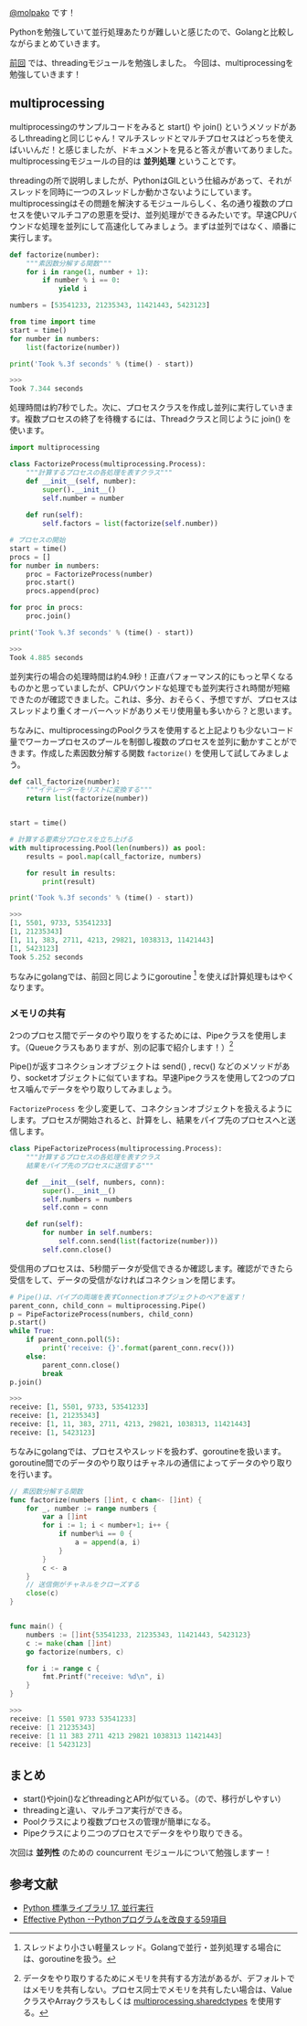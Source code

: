 [@molpako](https://twitter.com/molpako) です！

Pythonを勉強していて並行処理あたりが難しいと感じたので、Golangと比較しながらまとめていきます。

[前回](https://molpako.hatenablog.com/entry/2018/11/05/235541) では、threadingモジュールを勉強しました。
今回は、multiprocessingを勉強していきます！

## multiprocessing

multiprocessingのサンプルコードをみると start() や join() というメソッドがあるしthreadingと同じじゃん！マルチスレッドとマルチプロセスはどっちを使えばいいんだ！と感じましたが、ドキュメントを見ると答えが書いてありました。multiprocessingモジュールの目的は **並列処理** ということです。

threadingの所で説明しましたが、PythonはGILという仕組みがあって、それがスレッドを同時に一つのスレッドしか動かさないようにしています。multiprocessingはその問題を解決するモジュールらしく、名の通り複数のプロセスを使いマルチコアの恩恵を受け、並列処理ができるみたいです。早速CPUバウンドな処理を並列にして高速化してみましょう。まずは並列ではなく、順番に実行します。

```python
def factorize(number):
    """素因数分解する関数"""
    for i in range(1, number + 1):
        if number % i == 0:
            yield i

numbers = [53541233, 21235343, 11421443, 5423123]

from time import time
start = time()
for number in numbers:
    list(factorize(number))

print('Took %.3f seconds' % (time() - start))

>>>
Took 7.344 seconds
```

処理時間は約7秒でした。次に、プロセスクラスを作成し並列に実行していきます。複数プロセスの終了を待機するには、Threadクラスと同じように join() を使います。

```python
import multiprocessing

class FactorizeProcess(multiprocessing.Process):
    """計算するプロセスの各処理を表すクラス"""
    def __init__(self, number):
        super().__init__()
        self.number = number
    
    def run(self):
        self.factors = list(factorize(self.number))

# プロセスの開始
start = time()
procs = []
for number in numbers:
    proc = FactorizeProcess(number)
    proc.start()
    procs.append(proc)

for proc in procs:
    proc.join()

print('Took %.3f seconds' % (time() - start))

>>>
Took 4.885 seconds
```

並列実行の場合の処理時間は約4.9秒！正直パフォーマンス的にもっと早くなるものかと思っていましたが、CPUバウンドな処理でも並列実行され時間が短縮できたのが確認できました。これは、多分、おそらく、予想ですが、プロセスはスレッドより重くオーバーヘッドがありメモリ使用量も多いから？と思います。

ちなみに、multiprocessingのPoolクラスを使用すると上記よりも少ないコード量でワーカープロセスのプールを制御し複数のプロセスを並列に動かすことができます。作成した素因数分解する関数 `factorize()` を使用して試してみましょう。

```python
def call_factorize(number):
    """イテレーターをリストに変換する"""
    return list(factorize(number))


start = time()

# 計算する要素分プロセスを立ち上げる
with multiprocessing.Pool(len(numbers)) as pool:
    results = pool.map(call_factorize, numbers)

    for result in results:
        print(result)

print('Took %.3f seconds' % (time() - start))

>>>
[1, 5501, 9733, 53541233]
[1, 21235343]
[1, 11, 383, 2711, 4213, 29821, 1038313, 11421443]
[1, 5423123]
Took 5.252 seconds
```

ちなみにgolangでは、前回と同じようにgoroutine [^1] を使えば計算処理もはやくなります。

### メモリの共有

2つのプロセス間でデータのやり取りをするためには、Pipeクラスを使用します。（Queueクラスもありますが、別の記事で紹介します！）[^2]

Pipe()が返すコネクションオブジェクトは send() , recv() などのメソッドがあり、socketオブジェクトに似ていますね。早速Pipeクラスを使用して2つのプロセス噛んでデータをやり取りしてみましょう。

`FactorizeProcess` を少し変更して、コネクションオブジェクトを扱えるようにします。プロセスが開始されると、計算をし、結果をパイプ先のプロセスへと送信します。

```python
class PipeFactorizeProcess(multiprocessing.Process):
    """計算するプロセスの各処理を表すクラス
    結果をパイプ先のプロセスに送信する"""

    def __init__(self, numbers, conn):
        super().__init__()
        self.numbers = numbers
        self.conn = conn

    def run(self):
        for number in self.numbers:
            self.conn.send(list(factorize(number)))
        self.conn.close()
```

受信用のプロセスは、5秒間データが受信できるか確認します。確認ができたら受信をして、データの受信がなければコネクションを閉じます。

```python
# Pipe()は、パイプの両端を表すConnectionオブジェクトのペアを返す！
parent_conn, child_conn = multiprocessing.Pipe()
p = PipeFactorizeProcess(numbers, child_conn)
p.start()
while True:
    if parent_conn.poll(5):
        print('receive: {}'.format(parent_conn.recv()))
    else:
        parent_conn.close()
        break
p.join()

>>>
receive: [1, 5501, 9733, 53541233]
receive: [1, 21235343]
receive: [1, 11, 383, 2711, 4213, 29821, 1038313, 11421443]
receive: [1, 5423123]
```

ちなみにgolangでは、プロセスやスレッドを扱わず、goroutineを扱います。goroutine間でのデータのやり取りはチャネルの通信によってデータのやり取りを行います。

```go
// 素因数分解する関数
func factorize(numbers []int, c chan<- []int) {
	for _, number := range numbers {
		var a []int
		for i := 1; i < number+1; i++ {
			if number%i == 0 {
				a = append(a, i)
			}
		}
		c <- a
	}
	// 送信側がチャネルをクローズする
	close(c)
}


func main() {
	numbers := []int{53541233, 21235343, 11421443, 5423123}
	c := make(chan []int)
	go factorize(numbers, c)

	for i := range c {
		fmt.Printf("receive: %d\n", i)
	}
}

>>>
receive: [1 5501 9733 53541233]
receive: [1 21235343]
receive: [1 11 383 2711 4213 29821 1038313 11421443]
receive: [1 5423123]
```
## まとめ

- start()やjoin()などthreadingとAPIが似ている。（ので、移行がしやすい）
- threadingと違い、マルチコア実行ができる。
- Poolクラスにより複数プロセスの管理が簡単になる。
- Pipeクラスにより二つのプロセスでデータをやり取りできる。

次回は **並列性** のための councurrent モジュールについて勉強しますー！

## 参考文献 

- [Python 標準ライブラリ 17. 並行実行](https://docs.python.jp/3/library/concurrency.html)
- [Effective Python --Pythonプログラムを改良する59項目](https://www.oreilly.co.jp/books/9784873117560)

[^1]: スレッドより小さい軽量スレッド。Golangで並行・並列処理する場合には、goroutineを扱う。
[^2]: データをやり取りするためにメモリを共有する方法があるが、デフォルトではメモリを共有しない。プロセス同士でメモリを共有したい場合は、ValueクラスやArrayクラスもしくは [multiprocessing.sharedctypes](https://docs.python.jp/3/library/multiprocessing.html#module-multiprocessing.sharedctypes) を使用する。

